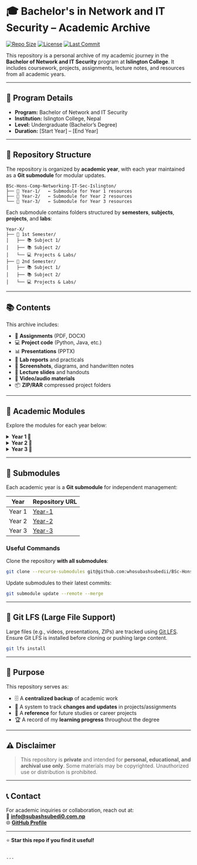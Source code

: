 # 🎓 Bachelor's in Network and IT Security – Academic Archive

[![Repo Size](https://img.shields.io/github/repo-size/whosubashsubedii/BSc-Hons-Comp-Networking-IT-Sec-Islington?style=flat-square)](https://github.com/whosubashsubedii/BSc-Hons-Comp-Networking-IT-Sec-Islington)
[![License](https://img.shields.io/badge/License-Private-red?style=flat-square)]()
[![Last Commit](https://img.shields.io/github/last-commit/whosubashsubedii/BSc-Hons-Comp-Networking-IT-Sec-Islington?style=flat-square)](https://github.com/whosubashsubedii/BSc-Hons-Comp-Networking-IT-Sec-Islington/commits/main)

This repository is a personal archive of my academic journey in the **Bachelor of Network and IT Security** program at **Islington College**. It includes coursework, projects, assignments, lecture notes, and resources from all academic years.

---

## 🏫 Program Details

- **Program:** Bachelor of Network and IT Security  
- **Institution:** Islington College, Nepal  
- **Level:** Undergraduate (Bachelor’s Degree)  
- **Duration:** [Start Year] – [End Year]

---

## 📂 Repository Structure

The repository is organized by **academic year**, with each year maintained as a **Git submodule** for modular updates.

```plaintext
BSc-Hons-Comp-Networking-IT-Sec-Islington/
├── 📁 Year-1/   ← Submodule for Year 1 resources
├── 📁 Year-2/   ← Submodule for Year 2 resources
└── 📁 Year-3/   ← Submodule for Year 3 resources
```

Each submodule contains folders structured by **semesters**, **subjects**, **projects**, and **labs**:

```plaintext
Year-X/
├── 📆 1st Semester/
│   ├── 📚 Subject 1/
│   ├── 📚 Subject 2/
│   └── 💻 Projects & Labs/
├── 📆 2nd Semester/
│   ├── 📚 Subject 1/
│   ├── 📚 Subject 2/
│   └── 💻 Projects & Labs/
```

---

## 📚 Contents

This archive includes:

- 📝 **Assignments** (PDF, DOCX)  
- 💻 **Project code** (Python, Java, etc.)  
- 📊 **Presentations** (PPTX)  
- 🧪 **Lab reports** and practicals  
- 📸 **Screenshots**, diagrams, and handwritten notes  
- 📄 **Lecture slides** and handouts  
- 🎥 **Video/audio materials**  
- 📦 **ZIP/RAR** compressed project folders  

---

## 🎯 Academic Modules

Explore the modules for each year below:

<details>
<summary><b>Year 1 📘</b></summary>

| Module | Credits |
|--------|---------|
| Programming | 30 |
| Introduction to Information Systems | 15 |
| Introduction to Networks | 30 |

</details>

<details>
<summary><b>Year 2 📗</b></summary>

| Module | Credits |
|--------|---------|
| Switching Routing and Wireless Essentials | 30 |
| Cyber Security in Computing | 30 |
| Operating Systems | 15 |
| Fundamentals of Computing | 15 |
| Cyber Security Fundamentals | 30 |
| Cloud Computing and Internet of Things | 15 |
| Risk, Crisis and Security Management | 15 |
| Professional and Ethical Issues | 15 |

</details>

<details>
<summary><b>Year 3 📙</b></summary>

| Module | Credits |
|--------|---------|
| Project | 30 |
| Enterprise Networking Security and Automation | 30 |
| Career Development Learning | 15 |
| Digital Investigation and E-Discovery | 30 |
| Ethical Hacking | 15 |

</details>

---

## 🔗 Submodules

Each academic year is a **Git submodule** for independent management:

| Year | Repository URL |
|------|----------------|
| Year 1 | [Year-1](git@github.com:whosubashsubedii/Year-1.git) |
| Year 2 | [Year-2](git@github.com:whosubashsubedii/Year-2.git) |
| Year 3 | [Year-3](git@github.com:whosubashsubedii/Year-3.git) |

### Useful Commands

Clone the repository **with all submodules**:
```bash
git clone --recurse-submodules git@github.com:whosubashsubedii/BSc-Hons-Comp-Networking-IT-Sec-Islington.git
```

Update submodules to their latest commits:
```bash
git submodule update --remote --merge
```

---

## 🔐 Git LFS (Large File Support)

Large files (e.g., videos, presentations, ZIPs) are tracked using [Git LFS](https://git-lfs.github.com/). Ensure Git LFS is installed before cloning or pushing large content.

```bash
git lfs install
```

---

## 📌 Purpose

This repository serves as:
- 🗄️ A **centralized backup** of academic work  
- 🔄 A system to track **changes and updates** in projects/assignments  
- 📖 A **reference** for future studies or career projects  
- 🏆 A record of my **learning progress** throughout the degree  

---

## ⚠️ Disclaimer

> This repository is **private** and intended for **personal, educational, and archival use only**. Some materials may be copyrighted. Unauthorized use or distribution is prohibited.

---

## 📞 Contact

For academic inquiries or collaboration, reach out at:  
📧 **[info@subashsubedi0.com.np](mailto:info@subashsubedi0.com.np)**  
🌐 **[GitHub Profile](https://github.com/whosubashsubedii)**  

---

⭐ **Star this repo if you find it useful!**  
```

---
